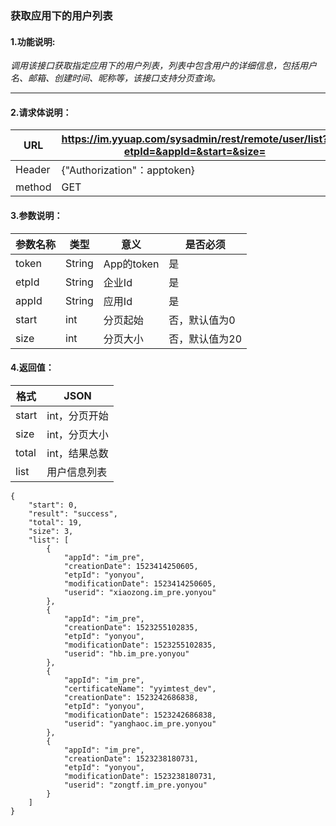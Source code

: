 ### 获取应用下的用户列表

#### 1.功能说明:
*调用该接口获取指定应用下的用户列表，列表中包含用户的详细信息，包括用户名、邮箱、创建时间、昵称等，该接口支持分页查询。*
***

#### 2.请求体说明：


|URL|https://im.yyuap.com/sysadmin/rest/remote/user/list?etpId=&appId=&start=&size=|
|----|----|
|Header|{"Authorization"：apptoken}|
|method|GET|

#### 3.参数说明：

|参数名称|类型|意义|是否必须|
|----|----|----|----|
|token|String|App的token|是|
|etpId|String|企业Id|是|
|appId|String|应用Id|是|
|start|int|分页起始|否，默认值为0|
|size|int|分页大小|否，默认值为20|


#### 4.返回值：


|格式|JSON|
|----|----|
|start|int，分页开始|
|size|int，分页大小|
|total|int，结果总数|
|list|用户信息列表|

	{
    	"start": 0,
    	"result": "success",
    	"total": 19,
    	"size": 3,
    	"list": [
    	    {
    	        "appId": "im_pre",
    	        "creationDate": 1523414250605,
    	        "etpId": "yonyou",
    	        "modificationDate": 1523414250605,
    	        "userid": "xiaozong.im_pre.yonyou"
    	    },
    	    {
    	        "appId": "im_pre",
    	        "creationDate": 1523255102835,
    	        "etpId": "yonyou",
    	        "modificationDate": 1523255102835,
    	        "userid": "hb.im_pre.yonyou"
    	    },
    	    {
    	        "appId": "im_pre",
    	        "certificateName": "yyimtest_dev",
    	        "creationDate": 1523242686838,
    	        "etpId": "yonyou",
    	        "modificationDate": 1523242686838,
    	        "userid": "yanghaoc.im_pre.yonyou"
    	    },
    	    {
    	        "appId": "im_pre",
    	        "creationDate": 1523238180731,
    	        "etpId": "yonyou",
    	        "modificationDate": 1523238180731,
    	        "userid": "zongtf.im_pre.yonyou"
    	    }
    	]
	}	



